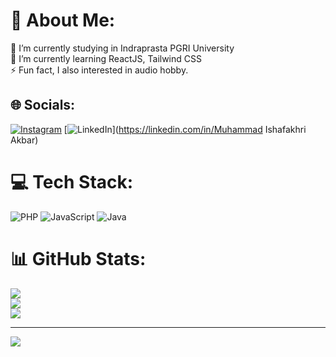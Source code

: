 # 💫 About Me:
🔭 I’m currently studying in Indraprasta PGRI University <br>🌱 I’m currently learning ReactJS, Tailwind CSS<br>⚡ Fun fact, I also interested in audio hobby.


## 🌐 Socials:
[![Instagram](https://img.shields.io/badge/Instagram-%23E4405F.svg?logo=Instagram&logoColor=white)](https://instagram.com/@ishafakhriakbr) [![LinkedIn](https://img.shields.io/badge/LinkedIn-%230077B5.svg?logo=linkedin&logoColor=white)](https://linkedin.com/in/Muhammad Ishafakhri Akbar) 

# 💻 Tech Stack:
![PHP](https://img.shields.io/badge/php-%23777BB4.svg?style=for-the-badge&logo=php&logoColor=white) ![JavaScript](https://img.shields.io/badge/javascript-%23323330.svg?style=for-the-badge&logo=javascript&logoColor=%23F7DF1E) ![Java](https://img.shields.io/badge/java-%23ED8B00.svg?style=for-the-badge&logo=openjdk&logoColor=white)
# 📊 GitHub Stats:
![](https://github-readme-stats.vercel.app/api?username=Ishafakhri&theme=dark&hide_border=false&include_all_commits=true&count_private=false)<br/>
![](https://nirzak-streak-stats.vercel.app/?user=Ishafakhri&theme=dark&hide_border=false)<br/>
![](https://github-readme-stats.vercel.app/api/top-langs/?username=Ishafakhri&theme=dark&hide_border=false&include_all_commits=true&count_private=false&layout=compact)

---
[![](https://visitcount.itsvg.in/api?id=Ishafakhri&icon=0&color=0)](https://visitcount.itsvg.in)

<!-- Proudly created with GPRM ( https://gprm.itsvg.in ) -->
